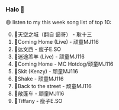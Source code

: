 

### Halo 👋

😄 listen to my this week song list of top 10:

0. 🌈天空之城（翻自 逼哥）  - 耿十三
1. 🌈Coming Home (Live) - 顽童MJ116
2. 🌈达文西 - 瘦子E.SO
3. 🌈迷途羔羊 (Live) - 顽童MJ116
4. 🌈Coming Home - MC Hotdog/顽童MJ116
5. 🌈Skit (Kenzy) - 顽童MJ116
6. 🌈Shake - 顽童MJ116
7. 🌈Back to the street - 顽童MJ116
8. 🌈敞篷车 - 顽童MJ116
9. 🌈Tiffany - 瘦子E.SO

